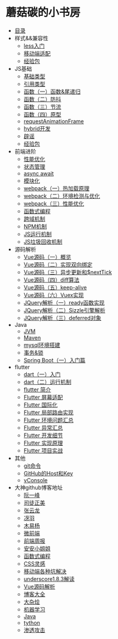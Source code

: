 # 蘑菇碳的小书房

* [目录](README.md)
* 样式&&兼容性
  * [less入门](css/less.md)
  * [移动端适配](css/LAYOUT.md)
  * [经验包](css/EXPERIENCE.md)
* JS基础
  * [基础类型](javascript/basal_type.md)
  * [引用类型](javascript/object_type.md)
  * [函数（一）函数&尾递归](javascript/function.md)
  * [函数（二）防抖](javascript/debounce.md)
  * [函数（三）节流](javascript/throttle.md)
  * [函数（四）原型](javascript/prototype.md)
  * [requestAnimationFrame](javascript/request_frame.md)
  * [hybrid开发](javascript/hybrid.md)
  * [辟谣](javascript/rumor.md)
  * [经验包](javascript/experience.md)
* 前端进阶
  * [性能优化](sse/optimization.md)
  * [状态管理](sse/state_manage.md)
  * [async await](sse/async_await.md)
  * [模块化](sse/module.md)
  * [webpack（一）热加载原理](fed-tools/hot_loader.md)
  * [webpack（二）环境检测与优化](fed-tools/define_plugin.md)
  * [webpack（三）性能优化](fed-tools/webpack_optimization.md)
  * [函数式编程](sse/function_program.md)
  <!-- * [Reactive Extensions](rxjs/rxjs.md) -->
  * [跨域机制](browser/cross_origin.md)
  * [NPM机制](node/NPM.md)
  * [JS运行机制](sse/event_loop.md)
  * [JS垃圾回收机制](browser/garbage_collection.md)
* 源码解析
  * [Vue源码（一）概览](vue/base.md)
  * [Vue源码（二）实现双向绑定](vue/proxy.md)
  * [Vue源码（三）异步更新和$nextTick](vue/next_tick.md)
  * [Vue源码（四）diff算法](vue/diff.md)
  * [Vue源码（五）keep-alive](vue/keep_alive.md)
  * [Vue源码（六）Vuex实现](vue/vuex.md)
  * [JQuery解析（一）ready函数实现](jQuery/ready.md)
  * [JQuery解析（二）Sizzle引擎解析](jQuery/sizzle.md)
  * [JQuery解析（三）deferred对象](jQuery/deferred.md)
* Java
  * [JVM](java/JVM.md)
  * [Maven](java/maven.md)
  * [mysql环境搭建](java/MYSQL.md)
  * [事务&锁](java/data_base.md)
  * [Spring Boot（一）入门篇](spring-boot/init.md)
  <!-- * [Spring Boot（二）注解](spring-boot/decoration.md) -->
* flutter
  * [dart（一）入门](dart/PRIMER.md)
  * [dart（二）运行机制](dart/event_loop.md)
  * [flutter 简介](flutter/BRIEF.md)
  * [Flutter 屏幕适配](flutter/PRIMER.md)
  * [Flutter 国际化](flutter/LOCAL.md)
  * [Flutter 局部路由实现](flutter/navigator.md)
  * [Flutter 环境问题汇总](flutter/SCENES.md)
  * [Flutter 异常汇总](flutter/EXCEPTION.md)
  * [Flutter 开发细节](flutter/ISSUE.md)
  * [Flutter 实现原理](flutter/IMPLEMENT.md)
  * [Flutter 项目实战](https://github.com/zhongmeizhi/fultter-example-app)
* 其他
  * [git命令](other/GIT.md)
  * [GitHub的Host和Key](other/GITHUB.md)
  * [vConsole](other/vConsole.md)
* 大神github博客地址
  * [阮一峰](https://github.com/ruanyf)
  * [司徒正美](https://github.com/RubyLouvre/mobileHack)
  * [张云龙](https://github.com/fouber/blog)
  * [冴羽](https://github.com/mqyqingfeng/Blog)
  * [木易杨](https://github.com/yygmind)
  * [微前端](https://github.com/phodal/microfrontends)
  * [前端周报](https://github.com/Tnfe/TNFE-Weekly)
  * [安安小姐姐](https://github.com/sisterAn/blog)
  * [函数式编程](https://llh911001.gitbooks.io/mostly-adequate-guide-chinese/content/ch3.html)
  * [CSS灵感](https://github.com/chokcoco/CSS-Inspiration)
  * [移动端各种坑解决](https://github.com/RubyLouvre/mobileHack)
  * [underscore1.8.3解读](https://github.com/lessfish/underscore-analysis)
  * [Vue源码解析](https://github.com/answershuto/learnVue)
  * [博客大全](https://github.com/libin1991/libin_Blog)
  * [大杂烩](https://github.com/horanly/Front-end-tutorial)
  * [机器学习](https://github.com/apachecn/AiLearning)
  * [Java](https://github.com/Snailclimb/JavaGuide)
  * [tython](https://github.com/jackfrued/Python-100-Days)
  * [渗透攻击](https://github.com/Micropoor/Micro8)